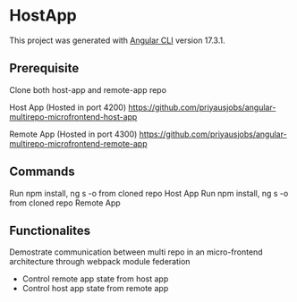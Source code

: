 # HostApp
This project was generated with [Angular CLI](https://github.com/angular/angular-cli) version 17.3.1.

## Prerequisite
Clone both host-app and remote-app repo

Host App (Hosted in port 4200)
https://github.com/priyausjobs/angular-multirepo-microfrontend-host-app

Remote App (Hosted in port 4300)
https://github.com/priyausjobs/angular-multirepo-microfrontend-remote-app

## Commands
Run npm install, ng s -o from cloned repo Host App
Run npm install, ng s -o from cloned repo Remote App

## Functionalites
Demostrate communication between multi repo in an micro-frontend architecture through webpack module federation
- Control remote app state from host app
- Control host app state from remote app
